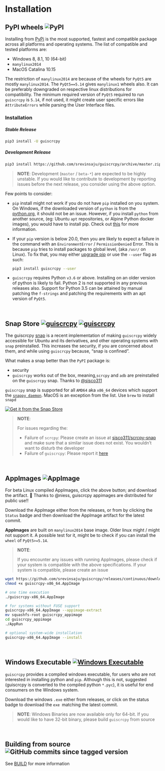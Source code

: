 # Installation

## PyPI wheels ![PyPI](https://img.shields.io/pypi/v/guiscrcpy?color=green&logo=python&logoColor=white)

Installing from [PyPi](https://pypi.org/project/guiscrcpy/) is the most supported, fastest and compatible package across all platforms and operating systems. The list of compatible and tested platforms are:

* Windows 8, 8.1, 10 (64-bit)
* `manylinux2014` 
* MacOS Catalina 10.15

The restriction of `manylinux2014` are because of the wheels for `PyQt5` are mostly `manylinux2014`. The `PyQt5==5.14` gives `manylinux1` wheels also. It can be preferably downgraded on respective linux distributions for compatibility. The minimum required version of `PyQt5` required to run `guiscrcpy` is `5.14`, if not used, it might create user specific errors like `AttributeErrors` while parsing the User Interface files.

### Installation

##### Stable Release

```bash
pip3 install -U guiscrcpy
```

##### Development Release

```bash
pip3 install https://github.com/srevinsaju/guiscrcpy/archive/master.zip
```

> **NOTE**: Development (`master` / `beta-*`) are expected to be highly unstable. If you would like to contribute to development by reporting issues before the next release, you consider using the above option.

Few points to consider:

* `pip` install might not work if you do not have `pip` installed on you system. On Windows, if the downloaded version of `python` is from the [python.org](https://python.org), it should not be an issue. However, if you install `python` from another source, (eg: Ubuntu `apt` repositories, or Alpine Python docker images), you would have to install pip. Check out [this](https://google.com/search?q=How+to+install+pip) for more information.

* If your `pip` version is below 20.0, then you are likely to expect a failure in the command with an `EnvironmentError` / `PermissionDenied` Error. This is because `pip` tries to install packages to global level, (aka `/usr/` on Linux). To fix that, you may either [upgrade pip](https://google.com/search?q=How+to+upgrade+pip) or use the `--user` flag as such:

  ```bash
  pip3 install guiscrcpy --user
  ```

* `guiscrcpy` requires Python `v3.6` or above. Installing on an older version of python is likely to fail. Python 2 is not supported in any previous releases also. Support for Python 3.5 can be attained by manual patching the `f-strings` and patching the requirements with an apt version of `PyQt5`.

<br>

## Snap Store [![guiscrcpy](https://snapcraft.io//guiscrcpy/badge.svg)](https://snapcraft.io/guiscrcpy) [![guiscrcpy](https://snapcraft.io//guiscrcpy/trending.svg?name=0)](https://snapcraft.io/guiscrcpy)

The guiscrcpy [snap](https://snapcraft.io) is a recent implementation of making `guiscrcpy` widely accessible for Ubuntu and its derivatives, and other operating systems with `snap` preinstalled. This increases the security, if you are concerned about them, and while using `guiscrcpy` because, “snap is confined”.

What makes a snap better than the `PyPI` package is:

* security
* `guiscrcpy` works out of the box, meaning,`scrcpy` and `adb` are preinstalled on the `guiscrcpy` snap. Thanks to [@sisco311](https://github.com/sisco311/scrcpy-snap)

`guiscrcpy` snap is supported for all `AMD64` aka `x86_64` devices which support the [`snappy daemon`](https://snapcraft.io/docs/installing-snapd). MacOS is an exception from the list. Use `brew` to install `snapd`

[![Get it from the Snap Store](https://snapcraft.io/static/images/badges/en/snap-store-black.svg)](https://snapcraft.io/guiscrcpy)

> **NOTE**: 
>
> For issues regarding the: 
>
> * Failure of `scrcpy`: Please create an issue at [sisco311/scrcpy-snap](https://github.com/sisco311/scrcpy-snap/issues) and make sure that a similar issue does not exist. You wouldn’t want to disturb the developer
> * Failure of `guiscrcpy`: Please report it [here](https://github.com/srevinsaju/guiscrcpy/issues)

<br>

## AppImages ![AppImage](https://github.com/srevinsaju/guiscrcpy/workflows/AppImage/badge.svg)

For beta Linux compiled AppImages, click the above button; 
and download the artifact. :tada: Thanks to @niess, guiscrcpy appimages are distributed for public use!!

Download the AppImage either from the releases, or from by clicking the `Status` badge and then download the AppImage artifact for the latest commit.

**AppImages** are built on `manylinux2014` base image. Older linux might / might not support it. A possible test for it, might be to check if you can install the `wheel` of `PyQt5>=5.14`. 

> **NOTE**:
>
> If you encounter any issues with running AppImages, please check if your system is compatible with the above specifications. If your system is compatible, please create an issue

```bash
wget https://github.com/srevinsaju/guiscrcpy/releases/continuous/download/guiscrcpy-x86_64.AppImage
chmod +x guiscrcpy-x86_64.AppImage

# one time execution
./guiscrcpy-x86_64.AppImage

# for systems without FUSE support
guiscrcpy-x86_64.AppImage --appimage-extract
mv squashfs-root guiscrcpy_appimage
cd guiscrcpy_appimage
./AppRun

# optional system-wide installation
guiscrcpy-x86_64.AppImage --install  
```

<br>

## Windows Executable [![Windows Executable](https://github.com/srevinsaju/guiscrcpy/workflows/Windows%20Executable/badge.svg)](https://github.com/srevinsaju/guiscrcpy/actions?query=+event%3Apush++is%3Asuccess+branch%3Amaster+workflow%3A%22Windows+Executable%22)

`guiscrcpy` provides a compiled windows executable, for users who are not interested in installing python and `pip`. Although this is not, suggested (guiscrcpy is converted to the compiled python `*.pyc`), it is useful for end consumers on the Windows system.

Download the windows `.exe` either from releases, or click on the status badge to download the `exe `matching the latest commit.

> **NOTE**: Windows Binaries are now available only for 64-bit. If you would like to have 32-bit  binary, please build `guiscrcpy` from source 

<br>

## Building from source ![GitHub commits since tagged version](https://img.shields.io/github/commits-since/srevinsaju/guiscrcpy/latest?style=flat-square)

See [BUILD](BUILD.md) for more information 